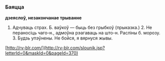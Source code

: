 ### Баяцца
**дзеяслоў, незакончанае трыванне**

1. Адчуваць страх. Б. ваўкоў — быць без грыбкоў (прыказка.) 2. Не пераносіць чаго-н., адмоўна рэагаваць на што-н. Расліны б. морозу. 3. Будзь упэўнены. Не бойся, я вярнуся жывы.

<a rel="author">[http://rv-blr.com/](http://rv-blr.com/slounik.jsp?letterId=0&maskId=0&pageId=370)</a>
